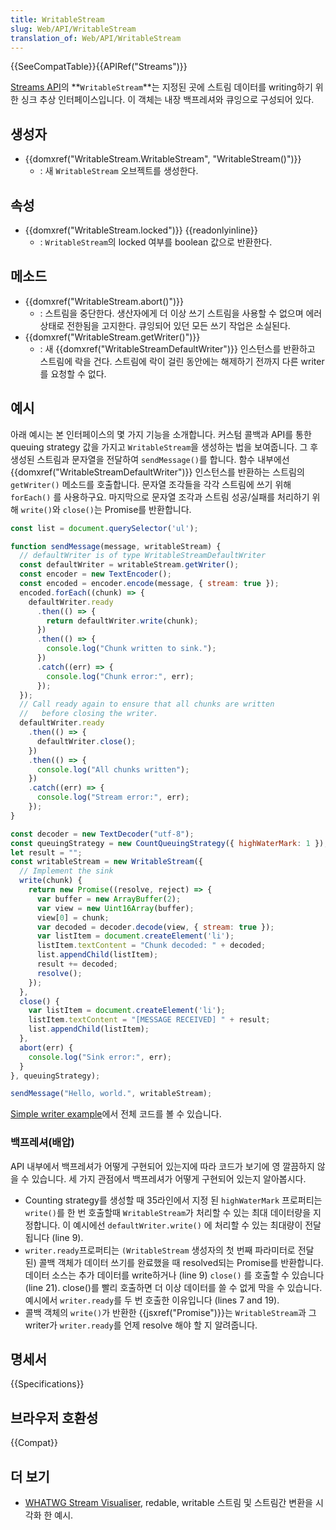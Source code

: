 ```yaml
---
title: WritableStream
slug: Web/API/WritableStream
translation_of: Web/API/WritableStream
---
```

{{SeeCompatTable}}{{APIRef("Streams")}}

[Streams API](/ko/docs/Web/API/Streams_API)의 **`WritableStream`**는 지정된 곳에 스트림 데이터를 writing하기 위한 싱크 추상 인터페이스입니다. 이 객체는 내장 백프레셔와 큐잉으로 구성되어 있다.

## 생성자

- {{domxref("WritableStream.WritableStream", "WritableStream()")}}
  - : 새 `WritableStream` 오브젝트를 생성한다.

## 속성

- {{domxref("WritableStream.locked")}} {{readonlyinline}}
  - : `WritableStream`의 locked 여부를 boolean 값으로 반환한다.

## 메소드

- {{domxref("WritableStream.abort()")}}
  - : 스트림을 중단한다. 생산자에게 더 이상 쓰기 스트림을 사용할 수 없으며 에러 상태로 전한됨을 고지한다. 큐잉되어 있던 모든 쓰기 작업은 소실된다.
- {{domxref("WritableStream.getWriter()")}}
  - : 새 {{domxref("WritableStreamDefaultWriter")}} 인스턴스를 반환하고 스트림에 락을 건다. 스트림에 락이 걸린 동안에는 해제하기 전까지 다른 writer를 요청할 수 없다.

## 예시

아래 예시는 본 인터페이스의 몇 가지 기능을 소개합니다. 커스텀 콜백과 API를 통한 queuing strategy 값을 가지고 `WritableStream`을 생성하는 법을 보여줍니다. 그 후 생성된 스트림과 문자열을 전달하여 `sendMessage()`를 합니다. 함수 내부에선 {{domxref("WritableStreamDefaultWriter")}} 인스턴스를 반환하는 스트림의 `getWriter()` 메소드를 호출합니다. 문자열 조각들을 각각 스트림에 쓰기 위해 `forEach()` 를 사용하구요. 마지막으로 문자열 조각과 스트림 성공/실패를 처리하기 위해 `write()`와 `close()`는 Promise를 반환합니다.

```js
const list = document.querySelector('ul');

function sendMessage(message, writableStream) {
  // defaultWriter is of type WritableStreamDefaultWriter
  const defaultWriter = writableStream.getWriter();
  const encoder = new TextEncoder();
  const encoded = encoder.encode(message, { stream: true });
  encoded.forEach((chunk) => {
    defaultWriter.ready
      .then(() => {
        return defaultWriter.write(chunk);
      })
      .then(() => {
        console.log("Chunk written to sink.");
      })
      .catch((err) => {
        console.log("Chunk error:", err);
      });
  });
  // Call ready again to ensure that all chunks are written
  //   before closing the writer.
  defaultWriter.ready
    .then(() => {
      defaultWriter.close();
    })
    .then(() => {
      console.log("All chunks written");
    })
    .catch((err) => {
      console.log("Stream error:", err);
    });
}

const decoder = new TextDecoder("utf-8");
const queuingStrategy = new CountQueuingStrategy({ highWaterMark: 1 });
let result = "";
const writableStream = new WritableStream({
  // Implement the sink
  write(chunk) {
    return new Promise((resolve, reject) => {
      var buffer = new ArrayBuffer(2);
      var view = new Uint16Array(buffer);
      view[0] = chunk;
      var decoded = decoder.decode(view, { stream: true });
      var listItem = document.createElement('li');
      listItem.textContent = "Chunk decoded: " + decoded;
      list.appendChild(listItem);
      result += decoded;
      resolve();
    });
  },
  close() {
    var listItem = document.createElement('li');
    listItem.textContent = "[MESSAGE RECEIVED] " + result;
    list.appendChild(listItem);
  },
  abort(err) {
    console.log("Sink error:", err);
  }
}, queuingStrategy);

sendMessage("Hello, world.", writableStream);
```

[Simple writer example](https://mdn.github.io/dom-examples/streams/simple-writer/)에서 전체 코드를 볼 수 있습니다.

### 백프레셔(배압)

API 내부에서 백프레셔가 어떻게 구현되어 있는지에 따라 코드가 보기에 영 깔끔하지 않을 수 있습니다. 세 가지 관점에서 백프레셔가 어떻게 구현되어 있는지 알아봅시다.

- Counting strategy를 생성할 때 35라인에서 지정 된 `highWaterMark` 프로퍼티는 `write()`를 한 번 호출할때 `WritableStream`가 처리할 수 있는 최대 데이터량을 지정합니다. 이 예시에선 `defaultWriter.write()` 에 처리할 수 있는 최대량이 전달됩니다 (line 9).
- `writer.ready`프로퍼티는 `(WritableStream` 생성자의 첫 번째 파라미터로 전달 된) 콜백 객체가 데이터 쓰기를 완료했을 때 resolved되는 Promise를 반환합니다. 데이터 소스는 추가 데이터를 write하거나 (line 9) `close()` 를 호출할 수 있습니다(line 21). close()를 빨리 호출하면 더 이상 데이터를 쓸 수 없게 막을 수 있습니다. 예시에서 `writer.ready`를 두 번 호출한 이유입니다 (lines 7 and 19).
- 콜백 객체의 `write()`가 반환한 {{jsxref("Promise")}}는 `WritableStream`과 그 writer가 `writer.ready`를 언제 resolve 해야 할 지 알려줍니다.

## 명세서

{{Specifications}}

## 브라우저 호환성

{{Compat}}

## 더 보기

- [WHATWG Stream Visualiser](https://whatwg-stream-visualizer.glitch.me/), redable, writable 스트림 및 스트림간 변환을 시각화 한 예시.
